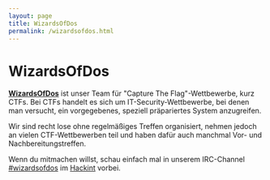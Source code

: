 ```yaml
---
layout: page
title: WizardsOfDos
permalink: /wizardsofdos.html
---
```


WizardsOfDos
=========

[**WizardsOfDos**](https://wizardsofdos.de/) ist unser Team
für "Capture The Flag"-Wettbewerbe, kurz CTFs. Bei CTFs handelt
es sich um IT-Security-Wettbewerbe, bei denen man versucht,
ein vorgegebenes, speziell präpariertes System anzugreifen.

Wir sind recht lose ohne regelmäßiges Treffen organisiert,
nehmen jedoch an vielen CTF-Wettbewerben teil und haben
dafür auch manchmal Vor- und Nachbereitungstreffen.

Wenn du mitmachen willst, schau einfach mal in unserem
IRC-Channel [#wizardsofdos](irc://irc.hackint.org/#wizardsofdos) im [Hackint](http://hackint.eu)
vorbei.
